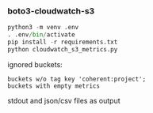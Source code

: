 ### boto3-cloudwatch-s3
```python
python3 -m venv .env
. .env/bin/activate
pip install -r requirements.txt
python cloudwatch_s3_metrics.py
```
ignored buckets:
```
buckets w/o tag key 'coherent:project';
buckets with empty metrics
```
stdout and json/csv files as output